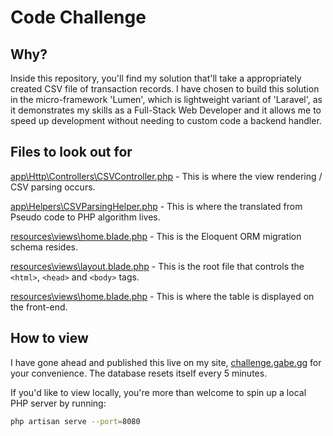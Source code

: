 # Code Challenge

## Why?
Inside this repository, you'll find my solution that'll take a appropriately created CSV file of transaction records. I have chosen to build this solution in the micro-framework 'Lumen', which is lightweight variant of 'Laravel', as it demonstrates my skills as a Full-Stack Web Developer and it allows me to speed up development without needing to custom code a backend handler.

## Files to look out for
[app\Http\Controllers\CSVController.php](https://github.com/gabefraser/code-challenge/blob/master/app/Http/Controllers/CSVController.php) - This is where the view rendering / CSV parsing occurs.

[app\Helpers\CSVParsingHelper.php](https://github.com/gabefraser/code-challenge/blob/master/app/Helpers/CSVParsingHelper.php) - This is where the translated from Pseudo code to PHP algorithm lives. 

[resources\views\home.blade.php](https://github.com/gabefraser/code-challenge/blob/master/resources/views/home.blade.php) - This is the Eloquent ORM migration schema resides.

[resources\views\layout.blade.php](https://github.com/gabefraser/code-challenge/blob/master/resources/views/layout.blade.php) - This is the root file that controls the `<html>`, `<head>` and `<body>` tags.

[resources\views\home.blade.php](https://github.com/gabefraser/code-challenge/blob/master/resources/views/home.blade.php) - This is where the table is displayed on the front-end.

## How to view
I have gone ahead and published this live on my site, [challenge.gabe.gg](https://challenge.gabe.gg) for your convenience. The database resets itself every 5 minutes.

If you'd like to view locally, you're more than welcome to spin up a local PHP server by running:

```bash
php artisan serve --port=8080
```